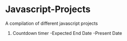 # Javascript-Projects

A compilation of different javascript projects

1. Countdown timer
   -Expected End Date
   -Present Date
